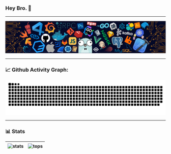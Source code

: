 ### Hey Bro. 👋

----

<!--
**Flippedky/Flippedky** is a ✨ _special_ ✨ repository because its `README.md` (this file) appears on your GitHub profile.

Here are some ideas to get you started:

- 🔭 I’m currently working on ...
- 🌱 I’m currently learning ...
- 👯 I’m looking to collaborate on ...
- 🤔 I’m looking for help with ...
- 💬 Ask me about ...
- 📫 How to reach me: ...
- 😄 Pronouns: ...
- ⚡ Fun fact: ...
-->

<!-- my-header-img -->
![](./images/header_.png)

----

<!-- GitHub stats graph -->

### 📈 Github Activity Graph:
<picture>
  <source media="(prefers-color-scheme: dark)" srcset="https://raw.githubusercontent.com/Flippedky/Flippedky/output/github-contribution-grid-snake-dark.svg">
  <source media="(prefers-color-scheme: light)" srcset="https://raw.githubusercontent.com/Flippedky/Flippedky/output/github-contribution-grid-snake.svg">
  <img alt="github contribution grid snake animation" src="https://raw.githubusercontent.com/Flippedky/Flippedky/output/github-contribution-grid-snake.svg">
</picture>

----

<!-- Quiec's github stats -->	
### 📊 Stats
| <img align="center" src="https://github-readme-stats.vercel.app/api?username=Flippedky&show_icons=true&theme=dark&include_all_commits=true" alt="stats"/> | <img align="center" src="https://github-readme-stats.vercel.app/api/top-langs/?username=Flippedky&theme=dark&layout=compact" alt="tops" /> |
| ----------------------------------------------------------------------------------------------------------------------------------------------- | --------------------------------------------------------------------------------------------------------------------------------------------------------- |

<br/>

<!-- <img align="center" src="https://github-readme-streak-stats.herokuapp.com/?user=Flippedky&theme=dark" />-->